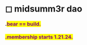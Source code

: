 # ◻ midsumm3r dao

### .<mark style="color:purple;">**bear == build.**</mark>

### <mark style="color:purple;">**.membership starts 1.21.24.**</mark>
